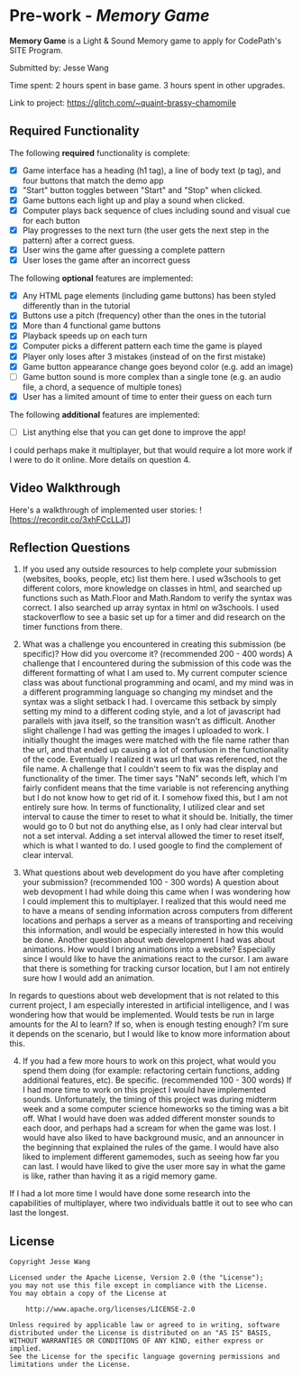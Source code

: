 # Pre-work - *Memory Game*

**Memory Game** is a Light & Sound Memory game to apply for CodePath's SITE Program. 

Submitted by: Jesse Wang

Time spent: 2 hours spent in base game. 3 hours spent in other upgrades.

Link to project: https://glitch.com/~quaint-brassy-chamomile

## Required Functionality

The following **required** functionality is complete:

* [X] Game interface has a heading (h1 tag), a line of body text (p tag), and four buttons that match the demo app
* [X] "Start" button toggles between "Start" and "Stop" when clicked. 
* [X] Game buttons each light up and play a sound when clicked. 
* [X] Computer plays back sequence of clues including sound and visual cue for each button
* [X] Play progresses to the next turn (the user gets the next step in the pattern) after a correct guess. 
* [X] User wins the game after guessing a complete pattern
* [X] User loses the game after an incorrect guess

The following **optional** features are implemented:

* [X] Any HTML page elements (including game buttons) has been styled differently than in the tutorial
* [X] Buttons use a pitch (frequency) other than the ones in the tutorial
* [X] More than 4 functional game buttons
* [X] Playback speeds up on each turn
* [X] Computer picks a different pattern each time the game is played
* [X] Player only loses after 3 mistakes (instead of on the first mistake)
* [X] Game button appearance change goes beyond color (e.g. add an image)
* [ ] Game button sound is more complex than a single tone (e.g. an audio file, a chord, a sequence of multiple tones)
* [X] User has a limited amount of time to enter their guess on each turn

The following **additional** features are implemented:

- [ ] List anything else that you can get done to improve the app!

I could perhaps make it multiplayer, but that would require a lot more work if I were to do it online. More details on question 4.

## Video Walkthrough

Here's a walkthrough of implemented user stories:
![https://recordit.co/3xhFCcLLJ1]


## Reflection Questions
1. If you used any outside resources to help complete your submission (websites, books, people, etc) list them here. 
I used w3schools to get different colors, more knowledge on classes in html, and searched up functions such as Math.Floor and Math.Random to verify the syntax was correct.
I also searched up array syntax in html on w3schools. I used stackoverflow to see a basic set up for a timer and did research on the timer functions from there.

2. What was a challenge you encountered in creating this submission (be specific)? How did you overcome it? (recommended 200 - 400 words) 
A challenge that I encountered during the submission of this code was the different formatting of what I am used to. My current computer science class was about functional programming and ocaml, and my mind was in a different programming language
so changing my mindset and the syntax was a slight setback I had. I overcame this setback by simply setting my mind to a different coding style, and a lot of javascript had parallels 
with java itself, so the transition wasn't as difficult. Another slight challenge I had was getting the images I uploaded to work. I initially thought the images were matched with the file name
rather than the url, and that ended up causing a lot of confusion in the functionality of the code. Eventually I realized it was url that was referenced, not the file name.
A challenge that I couldn't seem to fix was the display and functionality of the timer. The timer says "NaN" seconds left, which I'm fairly confident means that the time variable is not referencing anything but I do not know how to get rid of it. 
I somehow fixed this, but I am not entirely sure how. In terms of functionality, I utilized clear and set interval to cause the timer to reset to what it should be. Initially, the timer would 
go to 0 but not do anything else, as I only had clear interval but not a set interval. Adding a set interval allowed the timer to reset itself, which is what I wanted to do. I used google to find the 
complement of clear interval. 

3. What questions about web development do you have after completing your submission? (recommended 100 - 300 words) 
A question about web devopment I had while doing this came when I was wondering how I could implement this to multiplayer. I realized that this would need me to have a means of
sending information across computers from different locations and perhaps a server as a means of transporting and receiving this information, andI would be especially interested
in how this would be done. Another question about web development I had was about animations. How would I bring animations into a website? Especially since I would like to have 
the animations react to the cursor. I am aware that there is something for tracking cursor location, but I am not entirely sure how I would add an animation. 

In regards to questions about web development that is not related to this current project, I am especially interested in artificial intelligence, and I was wondering how that would
be implemented. Would tests be run in large amounts for the AI to learn? If so, when is enough testing enough? I'm sure it depends on the scenario, but I would like to know more information
about this.

4. If you had a few more hours to work on this project, what would you spend them doing (for example: refactoring certain functions, adding additional features, etc). Be specific. (recommended 100 - 300 words) 
If I had more time to work on this project I would have implemented sounds. Unfortunately, the timing of this project was during midterm week and a some computer science
homeworks so the timing was a bit off. What I would have doen was added different monster sounds to each door, and perhaps had a scream for when the game was lost.
I would have also liked to have background music, and an announcer in the beginning that explained the rules of the game. I would have also liked to implement different
gamemodes, such as seeing how far you can last. I would have liked to give the user more say in what the game is like, rather than having it as a rigid memory game.

If I had a lot more time I would have done some research into the capabilities of multiplayer, where two individuals battle it out to see who can last the longest. 



## License

    Copyright Jesse Wang
    
    Licensed under the Apache License, Version 2.0 (the "License");
    you may not use this file except in compliance with the License.
    You may obtain a copy of the License at

        http://www.apache.org/licenses/LICENSE-2.0

    Unless required by applicable law or agreed to in writing, software
    distributed under the License is distributed on an "AS IS" BASIS,
    WITHOUT WARRANTIES OR CONDITIONS OF ANY KIND, either express or implied.
    See the License for the specific language governing permissions and
    limitations under the License.
